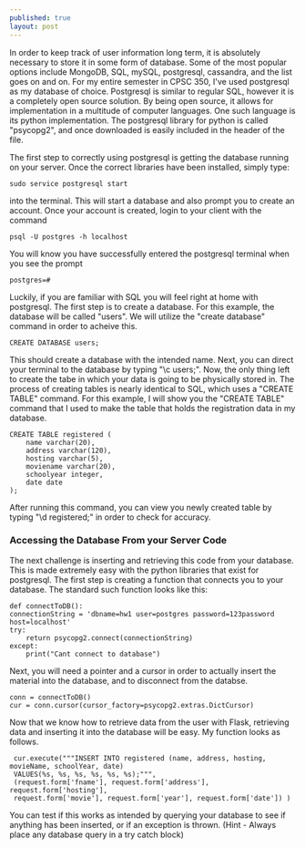 ```yaml
---
published: true
layout: post
---
```

In order to keep track of user information long term, it is absolutely necessary to store it in some form of database. Some of the most popular options include MongoDB, SQL, mySQL, postgresql, cassandra, and the list goes on and on. For my entire semester in CPSC 350, I've used postgresql as my database of choice. Postgresql is similar to regular SQL, however it is a completely open source solution. By being open source, it allows for implementation in a multitude of computer languages. One such language is its python implementation. The postgresql library for python is called "psycopg2", and once downloaded is easily included in the header of the file.

The first step to correctly using postgresql is getting the database running on your server. Once the correct libraries have been installed, simply type: 

	sudo service postgresql start
    
into the terminal. This will start a database and also prompt you to create an account. Once your account is created, login to your client with the command

	psql -U postgres -h localhost

You will know you have successfully entered the postgresql terminal when you see the prompt 
	
    postgres=# 
    
Luckily, if you are familiar with SQL you will feel right at home with postgresql. The first step is to create a database. For this example, the database will be called "users". We will utilize the "create database" command in order to acheive this.

	CREATE DATABASE users;

This should create a database with the intended name. Next, you can direct your terminal to the database by typing "\c users;". Now, the only thing left to create the tabe in which your data is going to be physically stored in. The process of creating tables is nearly identical to SQL, which uses a "CREATE TABLE" command. For this example, I will show you the "CREATE TABLE" command that I used to make the table that holds the registration data in my database. 

	CREATE TABLE registered (
    	name varchar(20),
        address varchar(120),
        hosting varchar(5),
        moviename varchar(20),
        schoolyear integer,
        date date
    );

After running this command, you can view you newly created table by typing "\d registered;" in order to check for accuracy. 


### Accessing the Database From your Server Code

The next challenge is inserting and retrieving this code from your database. This is made extremely easy with the python libraries that exist for postgresql. The first step is creating a function that connects you to your database. The standard such function looks like this:

	def connectToDB():
    connectionString = 'dbname=hw1 user=postgres password=123password host=localhost'
    try:
        return psycopg2.connect(connectionString)
    except:
        print("Cant connect to database")
        
Next, you will need a pointer and a cursor in order to actually insert the material into the database, and to disconnect from the databse. 

	conn = connectToDB()
    cur = conn.cursor(cursor_factory=psycopg2.extras.DictCursor)
    
Now that we know how to retrieve data from the user with Flask, retrieving data and inserting it into the database will be easy. My function looks as follows.

	 cur.execute("""INSERT INTO registered (name, address, hosting, movieName, schoolYear, date)
     VALUES(%s, %s, %s, %s, %s, %s);""",
     (request.form['fname'], request.form['address'], request.form['hosting'],
     request.form['movie'], request.form['year'], request.form['date']) )

You can test if this works as intended by querying your database to see if anything has been inserted, or if an exception is thrown. (Hint -  Always place any database query in a try catch block)









    
 
    
    
